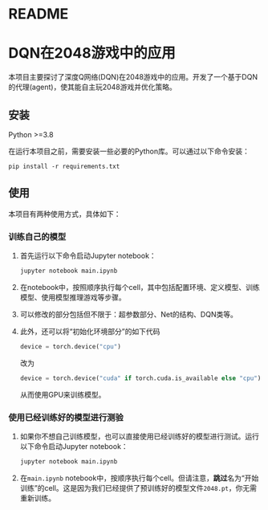 # README

# DQN在2048游戏中的应用

本项目主要探讨了深度Q网络(DQN)在2048游戏中的应用。开发了一个基于DQN的代理(agent)，使其能自主玩2048游戏并优化策略。

## 安装

Python >=3.8

在运行本项目之前，需要安装一些必要的Python库。可以通过以下命令安装：

```
pip install -r requirements.txt
```

## 使用

本项目有两种使用方式，具体如下：

### 训练自己的模型

1. 首先运行以下命令启动Jupyter notebook：

    ```bash
    jupyter notebook main.ipynb
    ```

2. 在notebook中，按照顺序执行每个cell，其中包括配置环境、定义模型、训练模型、使用模型推理游戏等步骤。
3. 可以修改的部分包括但不限于：超参数部分、Net的结构、DQN类等。
4. 此外，还可以将“初始化环境部分”的如下代码

    ```python
    device = torch.device("cpu")
    ```

    改为

    ```python
    device = torch.device("cuda" if torch.cuda.is_available else "cpu")
    ```

    从而使用GPU来训练模型。

### 使用已经训练好的模型进行测验

1. 如果你不想自己训练模型，也可以直接使用已经训练好的模型进行测试。运行以下命令启动Jupyter notebook：
   
    ```bash
    jupyter notebook main.ipynb
    ```
    
2. 在`main.ipynb` notebook中，按顺序执行每个cell。但请注意，**跳过**名为“开始训练”的cell。这是因为我们已经提供了预训练好的模型文件`2048.pt`，你无需重新训练。